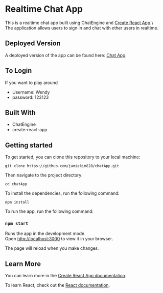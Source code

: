 # Realtime Chat App

This is a realtime chat app built using ChatEngine and [Create React App](https://github.com/facebook/create-react-app).\ The application allows users to sign in and chat with other users in realtime.

## Deployed Version

A deployed version of the app can be found here:
[Chat App](https://chat-app-ten-alpha.vercel.app/)

## To Login
If you want to play around

- Username: Wendy
- password: 123123

## Built With

- ChatEngine 
- create-react-app

## Getting started

To get started, you can clone this repository to your local machine:

`git clone https://github.com/jamiekim828/chatApp.git`

Then navigate to the project directory:

`cd chatApp`

To install the dependencies, run the following command:

`npm install`

To run the app, run the following command:
### `npm start`

Runs the app in the development mode.\
Open [http://localhost:3000](http://localhost:3000) to view it in your browser.

The page will reload when you make changes.

## Learn More

You can learn more in the [Create React App documentation](https://facebook.github.io/create-react-app/docs/getting-started).

To learn React, check out the [React documentation](https://reactjs.org/).

